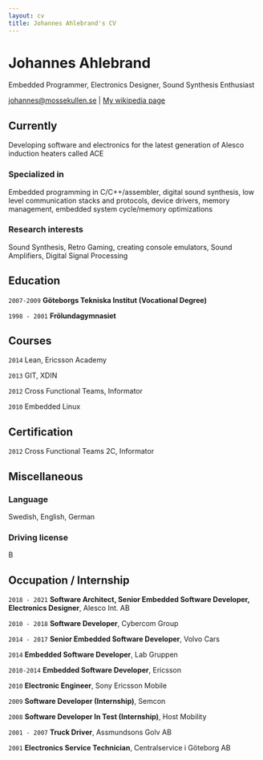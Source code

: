 ```yaml
---
layout: cv
title: Johannes Ahlebrand's CV
---
```

# Johannes Ahlebrand
Embedded Programmer, Electronics Designer, Sound Synthesis Enthusiast

<div id="webaddress">
<a href="johannes@mossekullen.se">johannes@mossekullen.se</a>
| <a href="http://en.wikipedia.org/wiki/Isaac_Newton">My wikipedia page</a>
</div>


## Currently

Developing software and electronics for the latest generation of Alesco induction heaters called ACE

### Specialized in

Embedded programming in C/C++/assembler, digital sound synthesis, low level communication stacks and protocols, device drivers, memory management, embedded system cycle/memory optimizations


### Research interests

Sound Synthesis, Retro Gaming, creating console emulators, Sound Amplifiers, Digital Signal Processing


## Education

`2007-2009`
__Göteborgs Tekniska Institut (Vocational Degree)__

`1998 - 2001`
__Frölundagymnasiet__


## Courses

`2014`
Lean, Ericsson Academy

`2013`
GIT, XDIN

`2012`
Cross Functional Teams, Informator

`2010`
Embedded Linux


## Certification

`2012`
Cross Functional Teams 2C, Informator


## Miscellaneous

### Language

Swedish, English, German

### Driving license

B


## Occupation / Internship

`2018 - 2021`
__Software Architect, Senior Embedded Software Developer, Electronics Designer__, Alesco Int. AB

`2010 - 2018`
__Software Developer__, Cybercom Group

`2014 - 2017`
__Senior Embedded Software Developer__,  Volvo Cars

`2014`
__Embedded Software Developer__, Lab Gruppen

`2010-2014`
__Embedded Software Developer__, Ericsson

`2010`
__Electronic Engineer__, Sony Ericsson Mobile

`2009`
__Software Developer (Internship)__, Semcon

`2008`
__Software Developer In Test (Internship)__, Host Mobility

`2001 - 2007`
__Truck Driver__, Assmundsons Golv AB

`2001`
__Electronics Service Technician__, Centralservice i Göteborg AB



<!-- ### Footer

Last updated: August 2021 -->


